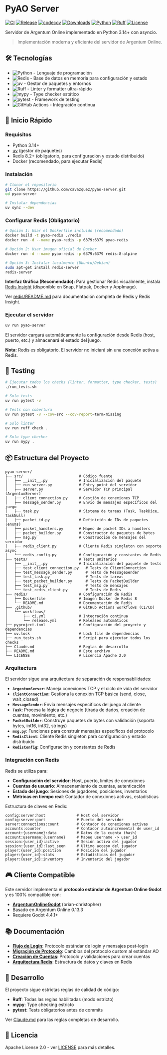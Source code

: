 # PyAO Server

[![CI](https://github.com/cavazquez/pyao-server/actions/workflows/ci.yml/badge.svg)](https://github.com/cavazquez/pyao-server/actions/workflows/ci.yml)
[![Release](https://github.com/cavazquez/pyao-server/actions/workflows/release.yml/badge.svg)](https://github.com/cavazquez/pyao-server/actions/workflows/release.yml)
[![codecov](https://codecov.io/gh/cavazquez/pyao-server/branch/main/graph/badge.svg)](https://codecov.io/gh/cavazquez/pyao-server)
[![Downloads](https://img.shields.io/github/downloads/cavazquez/pyao-server/total.svg)](https://github.com/cavazquez/pyao-server/releases)
[![Python](https://img.shields.io/badge/python-3.14+-blue.svg)](https://www.python.org/downloads/)
[![Ruff](https://img.shields.io/endpoint?url=https://raw.githubusercontent.com/astral-sh/ruff/main/assets/badge/v2.json)](https://github.com/astral-sh/ruff)
[![License](https://img.shields.io/badge/license-Apache%202.0-blue.svg)](LICENSE)

Servidor de Argentum Online implementado en Python 3.14+ con asyncio.

> Implementación moderna y eficiente del servidor de Argentum Online.

## 🛠️ Tecnologías

- ![Python](https://img.shields.io/badge/Python-3.14+-3776AB?logo=python&logoColor=white) - Lenguaje de programación
- ![Redis](https://img.shields.io/badge/Redis-8.2+-DC382D?logo=redis&logoColor=white) - Base de datos en memoria para configuración y estado
- ![uv](https://img.shields.io/badge/uv-package_manager-6B4FBB?logo=python&logoColor=white) - Gestor de paquetes y entornos
- ![Ruff](https://img.shields.io/badge/Ruff-linter_&_formatter-D7FF64?logo=ruff&logoColor=black) - Linter y formatter ultra-rápido
- ![mypy](https://img.shields.io/badge/mypy-type_checker-blue?logo=python&logoColor=white) - Type checker estático
- ![pytest](https://img.shields.io/badge/pytest-testing-0A9EDC?logo=pytest&logoColor=white) - Framework de testing
- ![GitHub Actions](https://img.shields.io/badge/GitHub_Actions-CI/CD-2088FF?logo=github-actions&logoColor=white) - Integración continua

## 🚀 Inicio Rápido

### Requisitos

- Python 3.14+
- [uv](https://github.com/astral-sh/uv) (gestor de paquetes)
- Redis 8.2+ (obligatorio, para configuración y estado distribuido)
- Docker (recomendado, para ejecutar Redis)

### Instalación

```bash
# Clonar el repositorio
git clone https://github.com/cavazquez/pyao-server.git
cd pyao-server

# Instalar dependencias
uv sync --dev
```

### Configurar Redis (Obligatorio)

```bash
# Opción 1: Usar el Dockerfile incluido (recomendado)
docker build -t pyao-redis ./redis
docker run -d --name pyao-redis -p 6379:6379 pyao-redis

# Opción 2: Usar imagen oficial de Docker
docker run -d --name pyao-redis -p 6379:6379 redis:8-alpine

# Opción 3: Instalar localmente (Ubuntu/Debian)
sudo apt-get install redis-server
redis-server
```

**Interfaz Gráfica (Recomendado):** Para gestionar Redis visualmente, instala [Redis Insight](https://redis.io/insight/) (disponible en Snap, Flatpak, Docker y AppImage).

Ver [redis/README.md](redis/README.md) para documentación completa de Redis y Redis Insight.

### Ejecutar el servidor

```bash
uv run pyao-server
```

El servidor cargará automáticamente la configuración desde Redis (host, puerto, etc.) y almacenará el estado del juego.

**Nota:** Redis es obligatorio. El servidor no iniciará sin una conexión activa a Redis.

## 🧪 Testing

```bash
# Ejecutar todos los checks (linter, formatter, type checker, tests)
./run_tests.sh

# Solo tests
uv run pytest -v

# Tests con cobertura
uv run pytest -v --cov=src --cov-report=term-missing

# Solo linter
uv run ruff check .

# Solo type checker
uv run mypy .
```

## 📦 Estructura del Proyecto

```
pyao-server/
├── src/                         # Código fuente
│   ├── __init__.py              # Inicialización del paquete
│   ├── run_server.py            # Entry point del servidor
│   ├── server.py                # Servidor TCP principal (ArgentumServer)
│   ├── client_connection.py     # Gestión de conexiones TCP
│   ├── message_sender.py        # Envío de mensajes específicos del juego
│   ├── task.py                  # Sistema de tareas (Task, TaskDice, TaskNull)
│   ├── packet_id.py             # Definición de IDs de paquetes (enums)
│   ├── packet_handlers.py       # Mapeo de packet IDs a handlers
│   ├── packet_builder.py        # Constructor de paquetes de bytes
│   ├── msg.py                   # Construcción de mensajes del servidor
│   ├── redis_client.py          # Cliente Redis singleton con soporte async
│   └── redis_config.py          # Configuración y constantes de Redis
├── tests/                       # Tests unitarios
│   ├── __init__.py              # Inicialización del paquete de tests
│   ├── test_client_connection.py   # Tests de ClientConnection
│   ├── test_message_sender.py      # Tests de MessageSender
│   ├── test_task.py                # Tests de tareas
│   ├── test_packet_builder.py      # Tests de PacketBuilder
│   ├── test_msg.py                 # Tests de mensajes
│   └── test_redis_client.py        # Tests de Redis
├── redis/                       # Configuración de Redis
│   ├── Dockerfile               # Imagen Docker de Redis 8
│   └── README.md                # Documentación de Redis
├── .github/                     # GitHub Actions workflows (CI/CD)
│   └── workflows/
│       ├── ci.yml               # Integración continua
│       └── release.yml          # Releases automáticos
├── pyproject.toml               # Configuración del proyecto y dependencias
├── uv.lock                      # Lock file de dependencias
├── run_tests.sh                 # Script para ejecutar todos los checks
├── Claude.md                    # Reglas de desarrollo
├── README.md                    # Este archivo
└── LICENSE                      # Licencia Apache 2.0
```

### Arquitectura

El servidor sigue una arquitectura de separación de responsabilidades:

- **`ArgentumServer`**: Maneja conexiones TCP y el ciclo de vida del servidor
- **`ClientConnection`**: Gestiona la conexión TCP básica (send, close, wait_closed)
- **`MessageSender`**: Envía mensajes específicos del juego al cliente
- **`Task`**: Procesa la lógica de negocio (tirada de dados, creación de cuentas, movimiento, etc.)
- **`PacketBuilder`**: Construye paquetes de bytes con validación (soporta bytes, int16, int32, strings)
- **`msg.py`**: Funciones para construir mensajes específicos del protocolo
- **`RedisClient`**: Cliente Redis singleton para configuración y estado distribuido
- **`RedisConfig`**: Configuración y constantes de Redis

### Integración con Redis

Redis se utiliza para:

- **Configuración del servidor**: Host, puerto, límites de conexiones
- **Cuentas de usuario**: Almacenamiento de cuentas, autenticación
- **Estado del juego**: Sesiones de jugadores, posiciones, inventarios
- **Métricas en tiempo real**: Contador de conexiones activas, estadísticas

Estructura de claves en Redis:

```
config:server:host              # Host del servidor
config:server:port              # Puerto del servidor
server:connections:count        # Contador de conexiones activas
accounts:counter                # Contador autoincremental de user_id
account:{username}:data         # Datos de la cuenta (hash)
account:username:{username}     # Mapeo username -> user_id
session:{user_id}:active        # Sesión activa del jugador
session:{user_id}:last_seen     # Último acceso del jugador
player:{user_id}:position       # Posición del jugador
player:{user_id}:stats          # Estadísticas del jugador
player:{user_id}:inventory      # Inventario del jugador
```

## 🎮 Cliente Compatible

Este servidor implementa el **protocolo estándar de Argentum Online Godot** y es 100% compatible con:

- **[ArgentumOnlineGodot](https://github.com/brian-christopher/ArgentumOnlineGodot)** (brian-christopher)
- Basado en Argentum Online 0.13.3
- Requiere Godot 4.4.1+

## 📚 Documentación

- **[Flujo de Login](docs/LOGIN_FLOW.md)**: Protocolo estándar de login y mensajes post-login
- **[Migración de Protocolo](docs/PROTOCOL_MIGRATION.md)**: Cambios del protocolo custom al estándar AO
- **[Creación de Cuentas](docs/ACCOUNT_CREATION.md)**: Protocolo y validaciones para crear cuentas
- **[Arquitectura Redis](docs/redis_architecture.md)**: Estructura de datos y claves en Redis

## 📝 Desarrollo

El proyecto sigue estrictas reglas de calidad de código:
- **Ruff**: Todas las reglas habilitadas (modo estricto)
- **mypy**: Type checking estricto
- **pytest**: Tests obligatorios antes de commits

Ver [Claude.md](Claude.md) para las reglas completas de desarrollo.

## 📄 Licencia

Apache License 2.0 - ver [LICENSE](LICENSE) para más detalles.